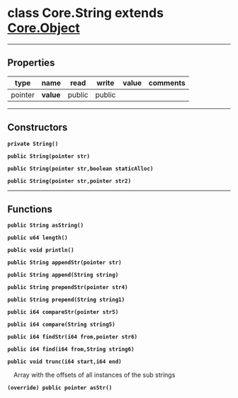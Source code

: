 class Core.String extends [Core.Object](Core.Object.md)
===

---
Properties
---
|type|name|read|write|value|comments|
|--- |--- |--- |--- |--- |--- |
|pointer|__value__|public|public|||

---
Constructors
---

__`private String()`__
<div style="margin:1em">

</div>


__`public String(pointer str)`__
<div style="margin:1em">

</div>


__`public String(pointer str,boolean staticAlloc)`__
<div style="margin:1em">

</div>


__`public String(pointer str,pointer str2)`__
<div style="margin:1em">

</div>


---
Functions
---

__`public String asString()`__
<div style="margin:1em">

</div>


__`public u64 length()`__
<div style="margin:1em">

</div>


__`public void println()`__
<div style="margin:1em">

</div>


__`public String appendStr(pointer str)`__
<div style="margin:1em">

</div>


__`public String append(String string)`__
<div style="margin:1em">

</div>


__`public String prependStr(pointer str4)`__
<div style="margin:1em">

</div>


__`public String prepend(String string1)`__
<div style="margin:1em">

</div>


__`public i64 compareStr(pointer str5)`__
<div style="margin:1em">

</div>


__`public i64 compare(String string5)`__
<div style="margin:1em">

</div>


__`public i64 findStr(i64 from,pointer str6)`__
<div style="margin:1em">

</div>


__`public i64 find(i64 from,String string6)`__
<div style="margin:1em">

</div>


__`public void trunc(i64 start,i64 end)`__
<div style="margin:1em">

Array with the offsets of all instances of the sub strings</div>


__`(override) public pointer asStr()`__
<div style="margin:1em">

</div>

